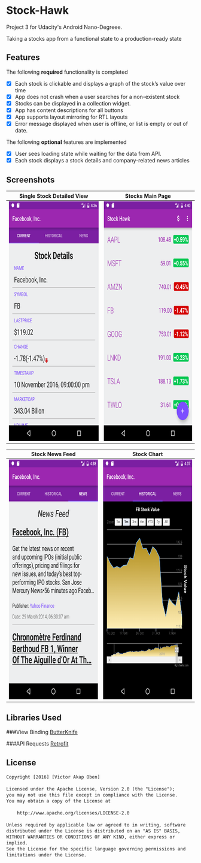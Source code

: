 # Stock-Hawk
Project 3 for Udacity's Android Nano-Degreee.

Taking a stocks app from a functional state to a production-ready state

## Features
The following **required** functionality is completed
- [x] Each stock is clickable and displays a graph of the stock’s value over time
- [x] App does not crash when a user searches for a non-existent stock
- [x] Stocks can be displayed in a collection widget.
- [x] App has content descriptions for all buttons
- [x] App supports layout mirroring for RTL layouts
- [x] Error message displayed when user is offline, or list is empty or out of date.

The following **optional** features are implemented
- [x] User sees loading state while waiting for the data from API.
- [x] Each stock displays a stock details and company-related news articles

## Screenshots
Single Stock Detailed View                                                       |  Stocks Main Page
:-------------------------------------------------------------------------------:|:--------------------------------------------------------------------------------:
<img src="screenshots/Screenshot1.png" alt="Drawing"  width="360" height="640"/> |  <img src="screenshots/Screenshot4.png" alt="Drawing"  width="360" height="640"/>


Stock News Feed                                                                  |  Stock Chart
:-------------------------------------------------------------------------------:|:--------------------------------------------------------------------------------:
<img src="screenshots/Screenshot3.png" alt="Drawing"  width="360" height="640"/> |  <img src="screenshots/Screenshot2.png" alt="Drawing"  width="360" height="640"/>

## Libraries Used

###View Binding
[ButterKnife](https://jakewharton.github.io/butterknife/)

###API Requests
[Retrofit](https://square.github.io/retrofit/)

## License
```
Copyright [2016] [Victor Akap Oben]

Licensed under the Apache License, Version 2.0 (the "License");
you may not use this file except in compliance with the License.
You may obtain a copy of the License at

    http://www.apache.org/licenses/LICENSE-2.0

Unless required by applicable law or agreed to in writing, software
distributed under the License is distributed on an "AS IS" BASIS,
WITHOUT WARRANTIES OR CONDITIONS OF ANY KIND, either express or implied.
See the License for the specific language governing permissions and
limitations under the License.
```
